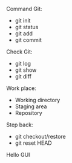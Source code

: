 Command Git: 
- git init
- git status
- git add 
- git commit

Check Git: 
- git log
- git show <id commit>
- git diff

Work place: 
- Working directory
- Staging area
- Repository

Step back: 
- git checkout/restore <file>
- git reset HEAD <file>

Hello GUI